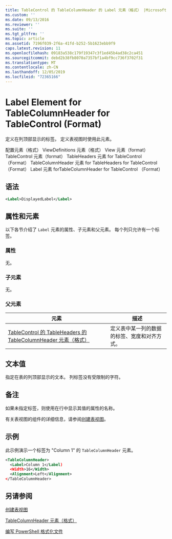 ```yaml
---
title: TableControl 的 TableColumnHeader 的 Label 元素（格式） |Microsoft Docs
ms.custom: ''
ms.date: 09/13/2016
ms.reviewer: ''
ms.suite: ''
ms.tgt_pltfrm: ''
ms.topic: article
ms.assetid: 7196f039-2f6a-41fd-b252-5b1623ebb9f9
caps.latest.revision: 11
ms.openlocfilehash: 09183a538c179f19347c3f1ed45b4ad38c2ca451
ms.sourcegitcommit: debd2b38fb8070a7357bf1a4bf9cc736f3702f31
ms.translationtype: MT
ms.contentlocale: zh-CN
ms.lasthandoff: 12/05/2019
ms.locfileid: "72365166"
---
```

# <a name="label-element-for-tablecolumnheader-for-tablecontrol-format"></a>Label Element for TableColumnHeader for TableControl (Format)

定义在列顶部显示的标签。 定义表视图时使用此元素。

配置元素（格式） ViewDefinitions 元素（格式） View 元素（format） TableControl 元素（format） TableHeaders 元素 for TableControl （Format） TableColumnHeader 元素 for TableHeaders for TableControl （Format） Label 元素 forTableColumnHeader for TableControl （Format）

## <a name="syntax"></a>语法

```xml
<Label>DisplayedLabel</Label>

```

## <a name="attributes-and-elements"></a>属性和元素

以下各节介绍了 `Label` 元素的属性、子元素和父元素。 每个列只允许有一个标签。

### <a name="attributes"></a>属性

无。

### <a name="child-elements"></a>子元素

无。

### <a name="parent-elements"></a>父元素

|元素|描述|
|-------------|-----------------|
|[TableControl 的 TableHeaders 的 TableColumnHeader 元素（格式）](./tablecolumnheader-element-format.md)|定义表中某一列的数据的标签、宽度和对齐方式。|

## <a name="text-value"></a>文本值

指定在表的列顶部显示的文本。 列标签没有受限制的字符。

## <a name="remarks"></a>备注

如果未指定标签，则使用在行中显示其值的属性的名称。

有关表视图的组件的详细信息，请参阅[创建表视图](./creating-a-table-view.md)。

## <a name="example"></a>示例

此示例演示一个标签为 "Column 1" 的 `TableColumnHeader` 元素。

```xml
<TableColumnHeader>
  <Label>Column 1</Label)
  <Width>16</Width>
  <Alignment>Left</Alignment>
</TableColumnHeader>
```

## <a name="see-also"></a>另请参阅

[创建表视图](./creating-a-table-view.md)

[TableColumnHeader 元素（格式）](./tablecolumnheader-element-format.md)

[编写 PowerShell 格式化文件](./writing-a-powershell-formatting-file.md)
